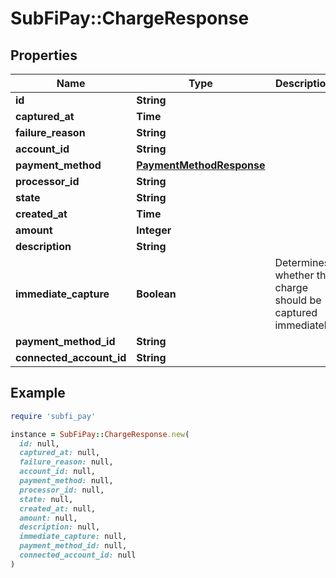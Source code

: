 # SubFiPay::ChargeResponse

## Properties

| Name | Type | Description | Notes |
| ---- | ---- | ----------- | ----- |
| **id** | **String** |  | [optional] |
| **captured_at** | **Time** |  | [optional] |
| **failure_reason** | **String** |  | [optional] |
| **account_id** | **String** |  | [optional] |
| **payment_method** | [**PaymentMethodResponse**](PaymentMethodResponse.md) |  | [optional] |
| **processor_id** | **String** |  | [optional] |
| **state** | **String** |  | [optional] |
| **created_at** | **Time** |  | [optional] |
| **amount** | **Integer** |  | [optional] |
| **description** | **String** |  | [optional] |
| **immediate_capture** | **Boolean** | Determines whether the charge should be captured immediately | [optional] |
| **payment_method_id** | **String** |  | [optional] |
| **connected_account_id** | **String** |  | [optional] |

## Example

```ruby
require 'subfi_pay'

instance = SubFiPay::ChargeResponse.new(
  id: null,
  captured_at: null,
  failure_reason: null,
  account_id: null,
  payment_method: null,
  processor_id: null,
  state: null,
  created_at: null,
  amount: null,
  description: null,
  immediate_capture: null,
  payment_method_id: null,
  connected_account_id: null
)
```

